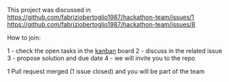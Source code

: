 This project was discussed in https://github.com/fabriziobertoglio1987/hackathon-team/issues/1 https://github.com/fabriziobertoglio1987/hackathon-team/issues/8 

How to join:

1 - check the open tasks in the [kanban](https://github.com/fabriziobertoglio1987/hackathon-team/projects/2) board
2 - discuss in the related issue
3 - propose solution and due date
4 - we will invite you to the repo

1 Pull request merged (1 issue closed) and you will be part of the team

